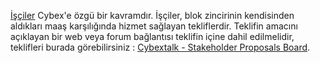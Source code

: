 [İşçiler](introduction/workers) Cybex'e özgü bir kavramdır. İşçiler, blok zincirinin kendisinden aldıkları maaş karşılığında hizmet sağlayan tekliflerdir. Teklifin amacını açıklayan bir web veya forum bağlantısı teklifin içine dahil edilmelidir, teklifleri burada görebilirsiniz :  [Cybextalk - Stakeholder Proposals Board](https://Cybextalk.org/index.php/board,75.0.html).
